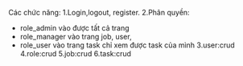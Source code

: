 Các chức năng: 
1.Login,logout, register.
2.Phân quyền:
 - role_admin vào được tất cả trang
 - role_manager vào trang job, user,
 - role_user vào trang task chỉ xem được task của mình
3.user:crud
4.role:crud
5.job:crud
6.task:crud 
